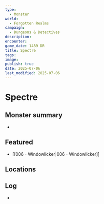 ```yaml
---
type:
  - Monster
world:
  - Forgotten Realms
campaign:
  - Dungeons & Detectives
description: 
encounter: 
game_date: 1489 DR
title: Spectre
tags: 
image: 
publish: true
date: 2025-07-06
last_modified: 2025-07-06
---
```


# Spectre

## Monster summary
* 

## Featured
- [[006 - Windowlicker|006 - Windowlicker]]


## Locations


## Log
* 